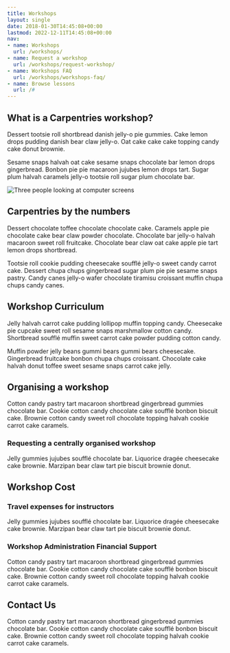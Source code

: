 ```yaml
---
title: Workshops
layout: single
date: 2018-01-30T14:45:08+00:00
lastmod: 2022-12-11T14:45:08+00:00
nav:
- name: Workshops
  url: /workshops/
- name: Request a workshop
  url: /workshops/request-workshop/
- name: Workshops FAQ
  url: /workshops/workshops-faq/
- name: Browse lessons
  url: /#
---
```


## What is a Carpentries workshop?

Dessert tootsie roll shortbread danish jelly-o pie gummies. Cake lemon drops pudding danish bear claw jelly-o. Oat cake cake cake topping candy cake donut brownie.

Sesame snaps halvah oat cake sesame snaps chocolate bar lemon drops gingerbread. Bonbon pie pie macaroon jujubes lemon drops tart. Sugar plum halvah caramels jelly-o tootsie roll sugar plum chocolate bar.

![Three people looking at computer screens](/assets/workshops-photo.jpg "A workshop in session")

## Carpentries by the numbers

Dessert chocolate toffee chocolate chocolate cake. Caramels apple pie chocolate cake bear claw powder chocolate. Chocolate bar jelly-o halvah macaroon sweet roll fruitcake. Chocolate bear claw oat cake apple pie tart lemon drops shortbread.

Tootsie roll cookie pudding cheesecake soufflé jelly-o sweet candy carrot cake. Dessert chupa chups gingerbread sugar plum pie pie sesame snaps pastry. Candy canes jelly-o wafer chocolate tiramisu croissant muffin chupa chups candy canes.

## Workshop Curriculum

Jelly halvah carrot cake pudding lollipop muffin topping candy. Cheesecake pie cupcake sweet roll sesame snaps marshmallow cotton candy. Shortbread soufflé muffin sweet carrot cake powder pudding cotton candy.

Muffin powder jelly beans gummi bears gummi bears cheesecake. Gingerbread fruitcake bonbon chupa chups croissant. Chocolate cake halvah donut toffee sweet sesame snaps carrot cake jelly.

## Organising a workshop

Cotton candy pastry tart macaroon shortbread gingerbread gummies chocolate bar. Cookie cotton candy chocolate cake soufflé bonbon biscuit cake. Brownie cotton candy sweet roll chocolate topping halvah cookie carrot cake caramels.

### Requesting a centrally organised workshop

Jelly gummies jujubes soufflé chocolate bar. Liquorice dragée cheesecake cake brownie. Marzipan bear claw tart pie biscuit brownie donut.

## Workshop Cost

### Travel expenses for instructors

Jelly gummies jujubes soufflé chocolate bar. Liquorice dragée cheesecake cake brownie. Marzipan bear claw tart pie biscuit brownie donut.

### Workshop Administration Financial Support

Cotton candy pastry tart macaroon shortbread gingerbread gummies chocolate bar. Cookie cotton candy chocolate cake soufflé bonbon biscuit cake. Brownie cotton candy sweet roll chocolate topping halvah cookie carrot cake caramels.

## Contact Us

Cotton candy pastry tart macaroon shortbread gingerbread gummies chocolate bar. Cookie cotton candy chocolate cake soufflé bonbon biscuit cake. Brownie cotton candy sweet roll chocolate topping halvah cookie carrot cake caramels.